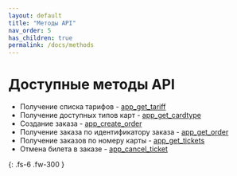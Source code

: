 ```yaml
---
layout: default
title: "Методы API"
nav_order: 5
has_children: true
permalink: /docs/methods
---
```


# Доступные методы API

- Получение списка тарифов - [app_get_tariff](/docs/methods/app_get_tariff/)
- Получение доступных типов карт - [app_get_cardtype](/docs/methods/app_get_cardtype/)
- Создание заказа - [app_create_order](/docs/methods/app_create_order/)
- Получение заказа по идентификатору заказа - [app_get_order](/docs/methods/app_get_order/)
- Получение заказов по номеру карты - [app_get_tickets](/docs/methods/app_get_tickets/)
- Отмена билета в заказе - [app_cancel_ticket](/docs/methods/app_cancel_ticket/)

{: .fs-6 .fw-300 }
